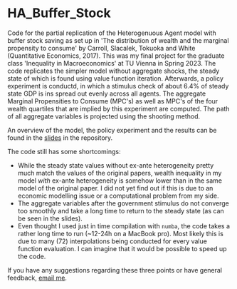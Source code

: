 # HA_Buffer_Stock
Code for the partial replication of the Heterogenuous Agent model with buffer stock saving as set up in 'The distribution of wealth and the marginal propensity to consume' by Carroll, Slacalek, Tokuoka and White (Quantitative Economics, 2017). This was my final project for the graduate class 'Inequality in Macroeconomics' at TU Vienna in Spring 2023.
The code replicates the simpler model without aggregate shocks, the steady state of which is found using value function iteration. Afterwards, a policy experiment is conductd, in which a stimulus check of about 6.4% of steady state GDP is ins spread out evenly across all agents. The aggregate Marginal Propensities to Consume (MPC's) as well as MPC's of the four wealth quartiles that are implied by this experiment are computed. The path of all aggregate variables is projected using the shooting method.

An overview of the model, the policy experiment and the results can be found in the [slides](https://github.com/valwinkler/HA_Buffer_Stock/blob/main/Slides_HA_Buffer_Stock.pdf) in the repository.

The code still has some shortcomings:
* While the steady state values without ex-ante heterogeneity pretty much match the values of the original papers, wealth inequality in my model *with* ex-ante heterogeneity is somehow lower than in the same model of the original paper. I did not yet find out if this is due to an economic modelling issue or a computational problem from my side.
* The aggregate variables after the government stimulus do not converge too smoothly and take a long time to return to the steady state (as can be seen in the slides). 
* Even thought I used just in time compilation with `numba`, the code takes a rather long time to run (~12-24h on a MacBook pro). Most likely this is due to many (72) interpolations being conducted for every value function evaluation. I can imagine that it would be possible to speed up the code.

If you have any suggestions regarding these three points or have general feedback, [email me](mailto:valentin.winkler@icloud.com).
